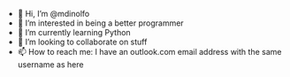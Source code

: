 - 👋 Hi, I’m @mdinolfo
- 👀 I’m interested in being a better programmer
- 🌱 I’m currently learning Python
- 💞️ I’m looking to collaborate on stuff 
- 📫 How to reach me: I have an outlook.com email address with the same username as here

<!---
mdinolfo/mdinolfo is a ✨ special ✨ repository because its `README.md` (this file) appears on your GitHub profile.
You can click the Preview link to take a look at your changes.
--->
